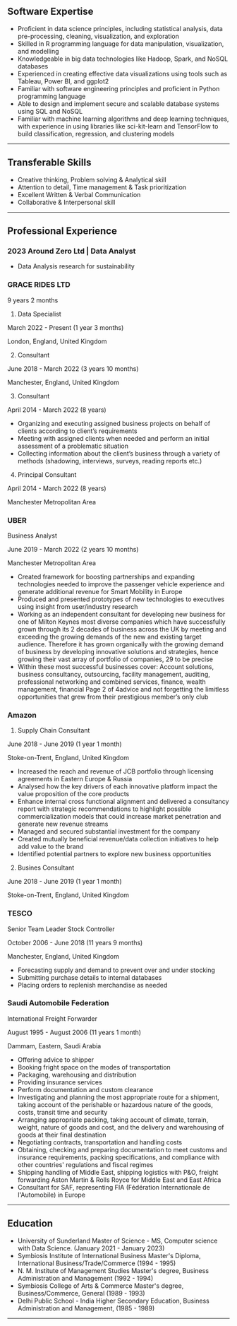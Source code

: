 ## Software Expertise
- Proficient in data science principles, including statistical analysis, data pre-processing, cleaning, visualization, and exploration
- Skilled in R programming language for data manipulation, visualization, and modelling
- Knowledgeable in big data technologies like Hadoop, Spark, and NoSQL databases
- Experienced in creating effective data visualizations using tools such as Tableau, Power BI, and ggplot2
- Familiar with software engineering principles and proficient in Python programming language
- Able to design and implement secure and scalable database systems using SQL and NoSQL
- Familiar with machine learning algorithms and deep learning techniques, with experience in using libraries like sci-kit-learn and TensorFlow to build classification, regression, and clustering models
---

## Transferable Skills
- Creative thinking, Problem solving & Analytical skill
- Attention to detail, Time management & Task prioritization
- Excellent Written & Verbal Communication
- Collaborative & Interpersonal skill


---

## Professional Experience

### 2023 Around Zero Ltd | Data Analyst
- Data Analysis research for sustainability
### GRACE RIDES LTD
9 years 2 months

1. Data Specialist

March 2022 - Present (1 year 3 months)

London, England, United Kingdom

2. Consultant

June 2018 - March 2022 (3 years 10 months)

Manchester, England, United Kingdom

3. Consultant

April 2014 - March 2022 (8 years)

- Organizing and executing assigned business projects on behalf of clients according to client’s requirements
- Meeting with assigned clients when needed and perform an initial assessment of a problematic situation
- Collecting information about the client’s business through a variety of methods (shadowing, interviews, surveys, reading reports etc.)

4. Principal Consultant

April 2014 - March 2022 (8 years)

Manchester Metropolitan Area

### UBER
Business Analyst

June 2019 - March 2022 (2 years 10 months)

Manchester Metropolitan Area

- Created framework for boosting partnerships and expanding technologies needed to improve the passenger vehicle experience and generate additional revenue for Smart Mobility in Europe
- Produced and presented prototypes of new technologies to executives using insight from user/industry research
- Working as an independent consultant for developing new business for one of Milton Keynes most diverse companies which have successfully grown through its 2 decades of business across the UK by meeting and exceeding the growing demands of the new and existing target audience. Therefore it has grown organically with the growing demand of business by developing innovative solutions and strategies, hence growing their vast array of portfolio of companies, 29 to be precise
- Within these most successful businesses cover: Account solutions, business consultancy, outsourcing, facility management, auditing, professional networking and combined services, finance, wealth management, financial Page 2 of 4advice and not forgetting the limitless opportunities that grew from their prestigious member’s only club

### Amazon
1. Supply Chain Consultant

June 2018 - June 2019 (1 year 1 month)

Stoke-on-Trent, England, United Kingdom

- Increased the reach and revenue of JCB portfolio through licensing agreements in Eastern Europe & Russia
- Analysed how the key drivers of each innovative platform impact the value proposition of the core products
- Enhance internal cross functional alignment and delivered a consultancy report with strategic recommendations to highlight possible commercialization models that could increase market penetration and generate new revenue streams
- Managed and secured substantial investment for the company
- Created mutually beneficial revenue/data collection initiatives to help add value to the brand
- Identified potential partners to explore new business opportunities

2. Busines Consultant

June 2018 - June 2019 (1 year 1 month)

Stoke-on-Trent, England, United Kingdom


### TESCO
Senior Team Leader Stock Controller

October 2006 - June 2018 (11 years 9 months)

Manchester, England, United Kingdom

- Forecasting supply and demand to prevent over and under stocking
- Submitting purchase details to internal databases
- Placing orders to replenish merchandise as needed


### Saudi Automobile Federation
International Freight Forwarder

August 1995 - August 2006 (11 years 1 month)

Dammam, Eastern, Saudi Arabia

- Offering advice to shipper
- Booking fright space on the modes of transportation
- Packaging, warehousing and distribution
- Providing insurance services
- Perform documentation and custom clearance
- Investigating and planning the most appropriate route for a shipment, taking account of the perishable or hazardous nature of the goods, costs, transit time and security
- Arranging appropriate packing, taking account of climate, terrain, weight, nature of goods and cost, and the delivery and warehousing of goods at their final destination
- Negotiating contracts, transportation and handling costs
- Obtaining, checking and preparing documentation to meet customs and insurance requirements, packing specifications, and compliance with other countries' regulations and fiscal regimes
- Shipping handling of Middle East, shipping logistics with P&O, freight forwarding Aston Martin & Rolls Royce for Middle East and East Africa
- Consultant for SAF, representing FIA (Fédération Internationale de l'Automobile) in Europe

---

## Education
- University of Sunderland
Master of Science - MS, Computer science with Data Science.
(January 2021 - January 2023)
- Symbiosis Institute of International Business
Master's Diploma, International Business/Trade/Commerce
(1994 - 1995)
- N. M. Institute of Management Studies
Master's degree, Business Administration and Management
(1992 - 1994)
- Symbiosis College of Arts & Commerce
Master's degree, Business/Commerce, General
(1989 - 1993)
- Delhi Public School - India
Higher Secondary Education, Business Administration and Management,
(1985 - 1989)

---